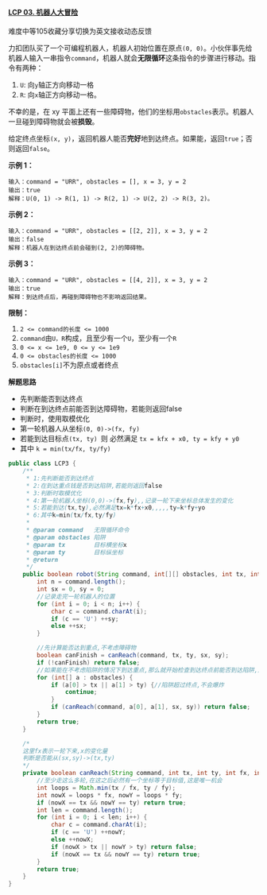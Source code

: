 #### [LCP 03. 机器人大冒险](https://leetcode-cn.com/problems/programmable-robot/)

难度中等105收藏分享切换为英文接收动态反馈

力扣团队买了一个可编程机器人，机器人初始位置在原点`(0, 0)`。小伙伴事先给机器人输入一串指令`command`，机器人就会**无限循环**这条指令的步骤进行移动。指令有两种：

1. `U`: 向`y`轴正方向移动一格
2. `R`: 向`x`轴正方向移动一格。

不幸的是，在 xy 平面上还有一些障碍物，他们的坐标用`obstacles`表示。机器人一旦碰到障碍物就会被**损毁**。

给定终点坐标`(x, y)`，返回机器人能否**完好**地到达终点。如果能，返回`true`；否则返回`false`。

**示例 1：**

```
输入：command = "URR", obstacles = [], x = 3, y = 2
输出：true
解释：U(0, 1) -> R(1, 1) -> R(2, 1) -> U(2, 2) -> R(3, 2)。
```

**示例 2：**

```
输入：command = "URR", obstacles = [[2, 2]], x = 3, y = 2
输出：false
解释：机器人在到达终点前会碰到(2, 2)的障碍物。
```

**示例 3：**

```
输入：command = "URR", obstacles = [[4, 2]], x = 3, y = 2
输出：true
解释：到达终点后，再碰到障碍物也不影响返回结果。
```

**限制：**

1. `2 <= command的长度 <= 1000`
2. `command`由`U，R`构成，且至少有一个`U`，至少有一个`R`
3. `0 <= x <= 1e9, 0 <= y <= 1e9`
4. `0 <= obstacles的长度 <= 1000`
5. `obstacles[i]`不为原点或者终点

**解题思路**

* 先判断能否到达终点
* 判断在到达终点前能否到达障碍物，若能则返回false
* 判断时，使用取模优化
* 第一轮机器人从坐标`(0, 0)->(fx, fy)`
* 若能到达目标点`(tx, ty) `则 必然满足 `tx = kfx + x0, ty = kfy + y0`
* 其中 `k = min(tx/fx, ty/fy)`

```java
public class LCP3 {
    /**
     * 1:先判断能否到达终点
     * 2:在到达重点钱是否到达陷阱,若能则返回false
     * 3:判断时取模优化
     * 4:第一轮机器人坐标(0,0)->(fx,fy),,记录一轮下来坐标总体发生的变化
     * 5:若能到达(tx,ty),必然满足tx=k*fx+x0,,,,,ty=k*fy+yo
     * 6:其中k=min(tx/fx,ty/fy)
     *
     * @param command   无限循环命令
     * @param obstacles 陷阱
     * @param tx        目标横坐标x
     * @param ty        目标纵坐标
     * @return
     */
    public boolean robot(String command, int[][] obstacles, int tx, int ty) {
        int n = command.length();
        int sx = 0, sy = 0;
        //记录走完一轮机器人的位置
        for (int i = 0; i < n; i++) {
            char c = command.charAt(i);
            if (c == 'U') ++sy;
            else ++sx;
        }

        //先计算能否达到重点,不考虑障碍物
        boolean canFinish = canReach(command, tx, ty, sx, sy);
        if (!canFinish) return false;
        //如果能在不考虑陷阱的情况下到达重点,那么就开始检查到达终点前能否到达陷阱,反之返回false
        for (int[] a : obstacles) {
            if (a[0] > tx || a[1] > ty) {//陷阱超过终点,不会爆炸
                continue;
            }
            if (canReach(command, a[0], a[1], sx, sy)) return false;
        }
        return true;
    }

    /*
    这里fx表示一轮下来,x的变化量
    判断是否能从(sx,sy)->(tx,ty)
    */
    private boolean canReach(String command, int tx, int ty, int fx, int fy) {
        //至少走这么多轮,在这之后必然有一个坐标等于目标值,这是唯一机会
        int loops = Math.min(tx / fx, ty / fy);
        int nowX = loops * fx, nowY = loops * fy;
        if (nowX == tx && nowY == ty) return true;
        int len = command.length();
        for (int i = 0; i < len; i++) {
            char c = command.charAt(i);
            if (c == 'U') ++nowY;
            else ++nowX;
            if (nowX > tx || nowY > ty) return false;
            if (nowX == tx && nowY == ty) return true;
        }
        return true;
    }
}

```


